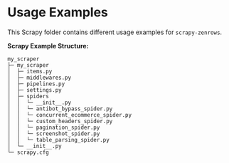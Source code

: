 # Usage Examples

This Scrapy folder contains different usage examples for `scrapy-zenrows`.

**Scrapy Example Structure:**

```
my_scraper
├─ my_scraper
│  ├─ items.py
│  ├─ middlewares.py
│  ├─ pipelines.py
│  ├─ settings.py
│  ├─ spiders
│  │  └─ __init__.py
│  │  └─ antibot_bypass_spider.py
│  │  └─ concurrent_ecommerce_spider.py
│  │  └─ custom_headers_spider.py
│  │  └─ pagination_spider.py
│  │  └─ screenshot_spider.py
│  │  └─ table_parsing_spider.py
│  └─ __init__.py
└─ scrapy.cfg

```
